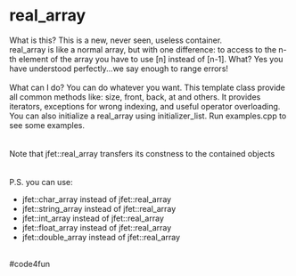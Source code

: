 # real_array
   

What is this? This is a new, never seen, useless container.<br>
real_array is like a normal array, but with one difference: to access to the n-th element of the array you have to use [n] instead of [n-1]. What? Yes you have understood perfectly...we say enough to range errors!
<br>
<br>What can I do? You can do whatever you want. This template class provide all common methods like: size, front, back, at and others. It provides iterators, exceptions for wrong indexing, and useful operator overloading. You can also initialize a real_array using initializer_list. Run examples.cpp to see some examples.
<br>   
<br>Note that jfet::real_array transfers its constness to the contained objects
<br>    
<br>P.S. you can use:
<ul>
	<li>jfet::char_array instead of jfet::real_array<char></li>
	<li>jfet::string_array instead of jfet::real_array<std::string></li>
	<li>jfet::int_array instead of jfet::real_array<int></li>
	<li>jfet::float_array instead of jfet::real_array<float></li>
	<li>jfet::double_array instead of jfet::real_array<double></li>
</ul>	
<br> 
#code4fun

